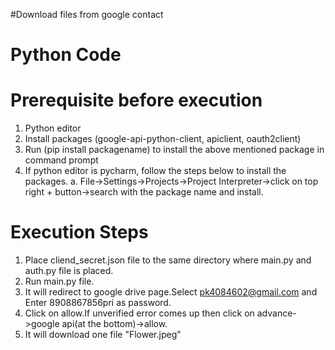 #Download files from google contact
# Python Code

# Prerequisite before execution
1. Python editor
2. Install packages (google-api-python-client, apiclient, oauth2client)
3. Run (pip install packagename) to install the above mentioned package in command prompt
4. If python editor is pycharm, follow the steps below to install the packages.
    a. File->Settings->Projects->Project Interpreter->click on top right + button->search with the package name and install.
    
# Execution Steps
1. Place cliend_secret.json file to the same directory where main.py and auth.py file is placed.
2. Run main.py file.
3. It will redirect to google drive page.Select pk4084602@gmail.com and Enter 8908867856pri as password.
4. Click on allow.If unverified error comes up then click on advance->google api(at the bottom)->allow.
5. It will download one file "Flower.jpeg"


